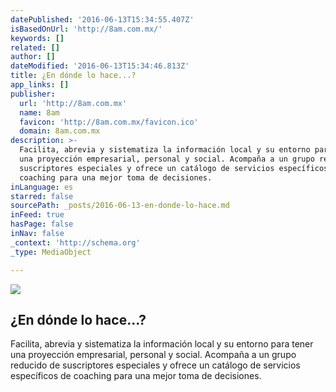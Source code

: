 ```yaml
---
datePublished: '2016-06-13T15:34:55.407Z'
isBasedOnUrl: 'http://8am.com.mx/'
keywords: []
related: []
author: []
dateModified: '2016-06-13T15:34:46.813Z'
title: ¿En dónde lo hace...?
app_links: []
publisher:
  url: 'http://8am.com.mx'
  name: 8am
  favicon: 'http://8am.com.mx/favicon.ico'
  domain: 8am.com.mx
description: >-
  Facilita, abrevia y sistematiza la información local y su entorno para tener
  una proyección empresarial, personal y social. Acompaña a un grupo reducido de
  suscriptores especiales y ofrece un catálogo de servicios específicos de
  coaching para una mejor toma de decisiones.
inLanguage: es
starred: false
sourcePath: _posts/2016-06-13-en-donde-lo-hace.md
inFeed: true
hasPage: false
inNav: false
_context: 'http://schema.org'
_type: MediaObject

---
```

<article style=""><img src="http://8am.com.mx/img/images/main_img_392c2a6df105b852e7be413ea2b0ea42.jpg" /><h1>¿En dónde lo hace...?</h1><p>Facilita, abrevia y sistematiza la información local y su entorno para tener una proyección empresarial, personal y social. Acompaña a un grupo reducido de suscriptores especiales y ofrece un catálogo de servicios específicos de coaching para una mejor toma de decisiones.</p></article>